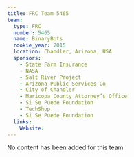 ```yaml
---
title: FRC Team 5465
team:
  type: FRC
  number: 5465
  name: BinaryBots
  rookie_year: 2015
  location: Chandler, Arizona, USA
  sponsors:
    - State Farm Insurance
    - NASA
    - Salt River Project
    - Arizona Public Services Co
    - City of Chandler
    - Maricopa County Attorney’s Office
    - Si Se Puede Foundation
    - TechShop
    - Si Se Puede Foundation
  links:
    Website: 
---
```

No content has been added for this team
